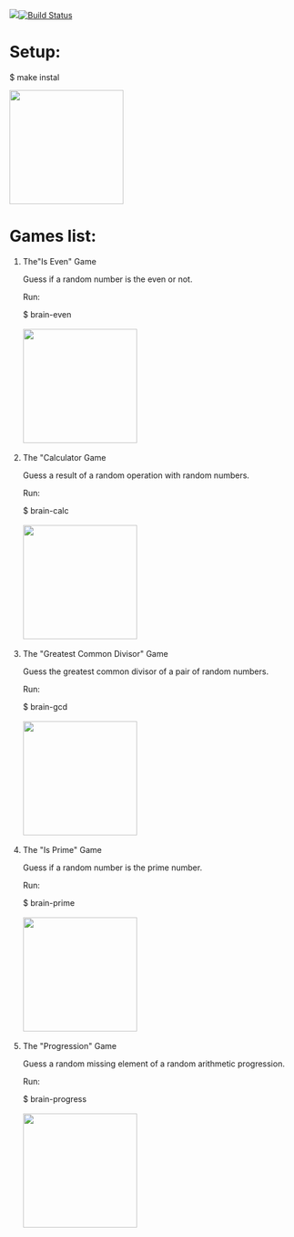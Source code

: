 <a href="https://codeclimate.com/github/poludnev/frontend-project-lvl1/maintainability"><img src="https://api.codeclimate.com/v1/badges/de763da6a1afc9d80dd0/maintainability" /></a>[![Build Status](https://travis-ci.org/poludnev/frontend-project-lvl1.svg?branch=master)](https://travis-ci.org/poludnev/frontend-project-lvl1)<br>
<h1>Setup:</h1>
<p>   $ make instal</p>
<a href="https://asciinema.org/a/yKEcZcUryB97IrTEyDqGb33aJ" target="_blank"><img src="https://asciinema.org/a/yKEcZcUryB97IrTEyDqGb33aJ.svg" width = "200"></a>
<h1>Games list:</h1>
<ol>
  <li>The"Is Even" Game<br></li>
  <p>Guess if a random number is the even or not.</p>
  <p>Run:</p>
  $ brain-even <br>
  <br><a href="https://asciinema.org/a/jHGMwQFvzy9HP8BqhsXaU1Olf" target="_blank"><img src="https://asciinema.org/a/jHGMwQFvzy9HP8BqhsXaU1Olf.svg" width = "200" /></a><br><br>  
  <li>The "Calculator Game</li>
  <p>Guess a result of a random operation with random numbers.</p>
  <p>Run:</p>
    $ brain-calc <br>
  <br><a href="https://asciinema.org/a/X6Bb9btodh2BhGRfFZHMBY0im" target="_blank"><img src="https://asciinema.org/a/X6Bb9btodh2BhGRfFZHMBY0im.svg" width="200"/></a><br><br>
  <li>The "Greatest Common Divisor" Game</li>
  <p> Guess the greatest common divisor of a pair of random numbers.</p>
  <p>Run:</p>
  $ brain-gcd <br>
  <br><a href="https://asciinema.org/a/NnUxZwTJmVtzdGxe6oNS3FOlo" target="_blank"><img src="https://asciinema.org/a/NnUxZwTJmVtzdGxe6oNS3FOlo.svg" width="200"/></a><br><br>
  <li>The "Is Prime" Game</li>
  <p> Guess if a random number is the prime number.</p>
  <p>Run:</p>
  $ brain-prime <br>
  <br><a href="https://asciinema.org/a/bpZZyeVhpfjAyTyxbCIIPyQLk" target="_blank"><img src="https://asciinema.org/a/bpZZyeVhpfjAyTyxbCIIPyQLk.svg" width="200"/></a><br><br>
  <li>The "Progression" Game</li>
  <p> Guess a random missing element of a random arithmetic progression.</p>
  <p>Run:</p>
  $ brain-progress <br>
  <br><a href="https://asciinema.org/a/eh2a0nnHLQFnPbBh2mvz5eeyh" target="_blank"><img src="https://asciinema.org/a/eh2a0nnHLQFnPbBh2mvz5eeyh.svg" width="200" /></a><br><br>
</ol>

